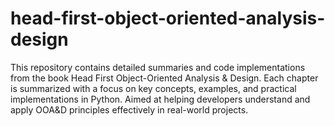 # head-first-object-oriented-analysis-design
This repository contains detailed summaries and code implementations from the book Head First Object-Oriented Analysis &amp; Design. Each chapter is summarized with a focus on key concepts, examples, and practical implementations in Python. Aimed at helping developers understand and apply OOA&amp;D principles effectively in real-world projects.
